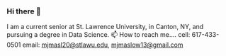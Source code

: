 ### Hi there 👋

I am a current senior at St. Lawrence University, in Canton, NY, and pursuing a degree in Data Science.
📫 How to reach me.... cell: 617-433-0501
                       email: mjmasl20@stlawu.edu, mjmaslow13@gmail.com
<!--
**mjmasl01/mjmasl01** is a ✨ _special_ ✨ repository because its `README.md` (this file) appears on your GitHub profile.

Here are some ideas to get you started:

- 🔭 I’m currently working on ...
- 🌱 I’m currently learning ...
- 👯 I’m looking to collaborate on ...
- 🤔 I’m looking for help with ...
- 💬 Ask me about ...
- 
- 😄 Pronouns: ...
- ⚡ Fun fact: ...
-->
